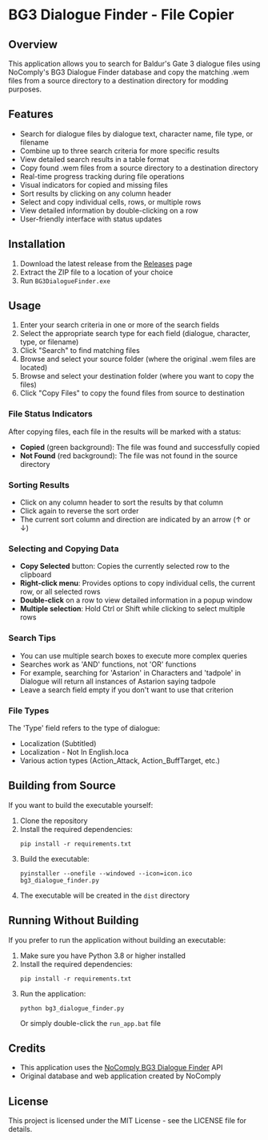 # BG3 Dialogue Finder - File Copier

## Overview

This application allows you to search for Baldur's Gate 3 dialogue files using NoComply's BG3 Dialogue Finder database and copy the matching .wem files from a source directory to a destination directory for modding purposes.

## Features

- Search for dialogue files by dialogue text, character name, file type, or filename
- Combine up to three search criteria for more specific results
- View detailed search results in a table format
- Copy found .wem files from a source directory to a destination directory
- Real-time progress tracking during file operations
- Visual indicators for copied and missing files
- Sort results by clicking on any column header
- Select and copy individual cells, rows, or multiple rows
- View detailed information by double-clicking on a row
- User-friendly interface with status updates

## Installation

1. Download the latest release from the [Releases](https://github.com/yourusername/BG3DialogueFinder/releases) page
2. Extract the ZIP file to a location of your choice
3. Run `BG3DialogueFinder.exe`

## Usage

1. Enter your search criteria in one or more of the search fields
2. Select the appropriate search type for each field (dialogue, character, type, or filename)
3. Click "Search" to find matching files
4. Browse and select your source folder (where the original .wem files are located)
5. Browse and select your destination folder (where you want to copy the files)
6. Click "Copy Files" to copy the found files from source to destination

### File Status Indicators

After copying files, each file in the results will be marked with a status:

- **Copied** (green background): The file was found and successfully copied
- **Not Found** (red background): The file was not found in the source directory

### Sorting Results

- Click on any column header to sort the results by that column
- Click again to reverse the sort order
- The current sort column and direction are indicated by an arrow (↑ or ↓)

### Selecting and Copying Data

- **Copy Selected** button: Copies the currently selected row to the clipboard
- **Right-click menu**: Provides options to copy individual cells, the current row, or all selected rows
- **Double-click** on a row to view detailed information in a popup window
- **Multiple selection**: Hold Ctrl or Shift while clicking to select multiple rows

### Search Tips

- You can use multiple search boxes to execute more complex queries
- Searches work as 'AND' functions, not 'OR' functions
- For example, searching for 'Astarion' in Characters and 'tadpole' in Dialogue will return all instances of Astarion saying tadpole
- Leave a search field empty if you don't want to use that criterion

### File Types

The 'Type' field refers to the type of dialogue:

- Localization (Subtitled)
- Localization - Not In English.loca
- Various action types (Action_Attack, Action_BuffTarget, etc.)

## Building from Source

If you want to build the executable yourself:

1. Clone the repository
2. Install the required dependencies:
   ```
   pip install -r requirements.txt
   ```
3. Build the executable:
   ```
   pyinstaller --onefile --windowed --icon=icon.ico bg3_dialogue_finder.py
   ```
4. The executable will be created in the `dist` directory

## Running Without Building

If you prefer to run the application without building an executable:

1. Make sure you have Python 3.8 or higher installed
2. Install the required dependencies:
   ```
   pip install -r requirements.txt
   ```
3. Run the application:
   ```
   python bg3_dialogue_finder.py
   ```
   Or simply double-click the `run_app.bat` file

## Credits

- This application uses the [NoComply BG3 Dialogue Finder](https://nocomplydev.pythonanywhere.com/) API
- Original database and web application created by NoComply

## License

This project is licensed under the MIT License - see the LICENSE file for details.
